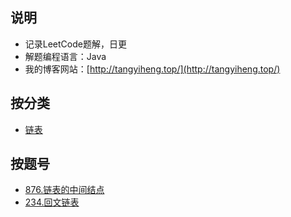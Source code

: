 ## 说明
- 记录LeetCode题解，日更
- 解题编程语言：Java
- 我的博客网站：[http://tangyiheng.top/](http://tangyiheng.top/)

## 按分类

- [链表](https://github.com/tangyihengsb/LeetCode/blob/master/链表)

## 按题号

- [876.链表的中间结点](https://github.com/tangyihengsb/LeetCode/blob/master/链表/876_链表的中间结点.java)
- [234.回文链表](https://github.com/tangyihengsb/LeetCode/blob/master/链表/234_回文链表.java)
